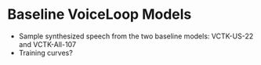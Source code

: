 # Baseline VoiceLoop Models

* Sample synthesized speech from the two baseline models: VCTK-US-22 and VCTK-All-107
* Training curves?